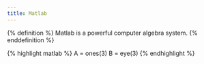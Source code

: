```yaml
---
title: Matlab
---
```


{% definition %}
Matlab is a powerful computer algebra system.
{% enddefinition %}

{% highlight matlab %}
 A = ones(3)
 B = eye(3)
{% endhighlight %}
